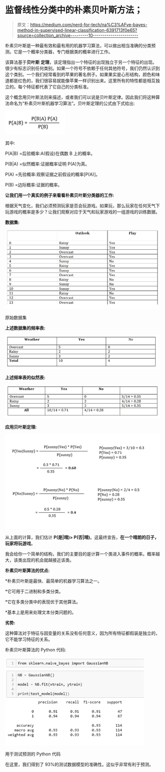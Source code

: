 # 监督线性分类中的朴素贝叶斯方法；

> 原文：<https://medium.com/nerd-for-tech/na%C3%AFve-bayes-method-in-supervised-linear-classification-6391713f0e65?source=collection_archive---------10----------------------->

朴素贝叶斯是一种最有效和最有用的机器学习算法，可以做出相当准确的分类预测。它是一个概率分类器，专门根据类的概率进行工作。

该算法基于**贝叶斯** **定理**，该定理指出一个特征的出现独立于另一个特征的出现。很少有标志识别任何类别。如果一个符号不依赖于任何其他符号，我们仍然认识到这个类别。一个我们经常看到的苹果的著名例子。如果果实是心形结构，颜色和味道都是红色的，我们很容易就能像苹果一样识别出来。这里所有的特性都是相互独立的。每个特征都代表了它自己的分类标准。

这个概念用贝叶斯法则来描述，或者我们可以说是贝叶斯定律。因此我们将这种算法命名为“朴素贝叶斯机器学习算法”。贝叶斯定理的公式由下式给出:

![](img/01c2c525f11cc546e5037b2a91c5fab9.png)

其中:

P(A|B) =后验概率:A(假设)在偶数 B 上的概率。

P(B|A) =似然概率:证据概率证明 P(A)为真。

P(A) =先验概率:观察证据之前假设的概率[P(A)]。

P(B) =边际概率:证据的概率。

**让我们用一个真实的例子来看看朴素贝叶斯分类器的工作:**

根据天气变化，我们必须预测玩家是否会玩游戏。如果玩，那么玩家在任何天气下玩游戏的概率是多少？让我们观察对应于天气和玩家游戏的一组游戏的训练数据。

**数据集:**

![](img/65cf1e626e7633e2b9cd9f0b630f0c34.png)

原始数据集

**上述数据集的频率表:**

![](img/d84723cb026ec7c9b95df27a093c8357.png)

**上述频率表的似然表:**

![](img/4c7ee71546c50b88c32dd723a12d3fce.png)

**应用贝叶斯定理:**

![](img/7bf22b62a48b681c65c19885159b11fd.png)

从上面的计算，我们估计 **P(是|晴)> P(否|晴)**。这最终宣告，**在一个晴朗的日子，玩家将玩游戏**。

我会给你一个简单的结构，我们的主要目的是计算一个类进入事件的概率。概率越大，该类出现的机会就越接近该类。

**朴素贝叶斯算法的优点:**

*朴素贝叶斯是最快、最简单的机器学习算法之一。

*它可用于二进制和多类分类。

*它在多类分类中的表现优于其他算法。

*基本上是用来处理文本分类问题的。

**劣势:**

这种算法对于特征与因变量的关系没有任何意义，因为所有特征都假装是独立的，它不能学习特征的关系。

朴素贝叶斯算法的 Python 代码:

![](img/13fcef52681e65f8dfdc584b1b737ec1.png)

用于测试预测的 Python 代码

在这里，我们得到了 93%的测试数据模型的准确性。这似乎非常有利于预测。